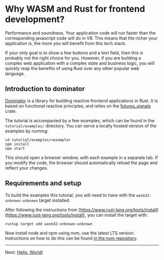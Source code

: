 # Why WASM and Rust for frontend development?

Performance and soundness.
Your application code will run faster than the corresponding javascript code will do in V8.
This means that the richer your application is, the more you will benefit from this tech stack.

If your only goal is to show a few buttons and a text field, then this is probably not the right choice for you.
However, if you are building a complex web application with a complex state and business logic, you will quickly reap the benefits of using Rust over any other popular web language. 

## Introduction to dominator

[Dominator](https://crates.io/crates/dominator) is a library for building reactive frontend applications in Rust.
It is based on functional reactive principles, and relies on the [futures_signals](https://crates.io/crates/futures-signals) crate.

The tutorial is accompanied by a few examples, which can be found in the `tutorial/examples/` directory.
You can serve a locally hosted version of the examples by running:

```
cd tutorial/examples/<example>
npm install
npm start
```

This should open a browser window, with each example in a separate tab.
If you modify the code, the browser should automatically reload the page and reflect your changes.

## Requirements and setup

To build the examples this tutorial, you will need to have  with the `wasm32-unknown-unknown` target installed.

After following the instructions from [https://www.rust-lang.org/tools/install](https://www.rust-lang.org/tools/install), you can install the target with:

```
rustup target add wasm32-unknown-unknown
```

Now install node and npm using nvm, use the latest LTS version.
Instructions on how to do this can be found [in the nvm repository](https://github.com/nvm-sh/nvm).

---

Next: [Hello, World!](02_hello_world.md)
